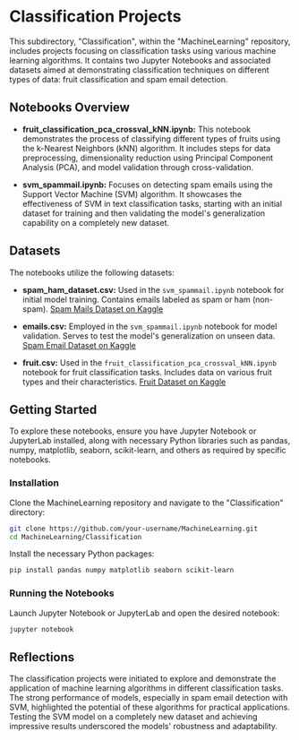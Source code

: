 # Classification Projects

This subdirectory, "Classification", within the "MachineLearning" repository, includes projects focusing on classification tasks using various machine learning algorithms. It contains two Jupyter Notebooks and associated datasets aimed at demonstrating classification techniques on different types of data: fruit classification and spam email detection.

## Notebooks Overview

- **fruit_classification_pca_crossval_kNN.ipynb:** This notebook demonstrates the process of classifying different types of fruits using the k-Nearest Neighbors (kNN) algorithm. It includes steps for data preprocessing, dimensionality reduction using Principal Component Analysis (PCA), and model validation through cross-validation.

- **svm_spammail.ipynb:** Focuses on detecting spam emails using the Support Vector Machine (SVM) algorithm. It showcases the effectiveness of SVM in text classification tasks, starting with an initial dataset for training and then validating the model's generalization capability on a completely new dataset.

## Datasets

The notebooks utilize the following datasets:

- **spam_ham_dataset.csv:** Used in the `svm_spammail.ipynb` notebook for initial model training. Contains emails labeled as spam or ham (non-spam).
  [Spam Mails Dataset on Kaggle](https://www.kaggle.com/datasets/venky73/spam-mails-dataset/data)

- **emails.csv:** Employed in the `svm_spammail.ipynb` notebook for model validation. Serves to test the model's generalization on unseen data.
  [Spam Email Dataset on Kaggle](https://www.kaggle.com/datasets/jackksoncsie/spam-email-dataset)

- **fruit.csv:** Used in the `fruit_classification_pca_crossval_kNN.ipynb` notebook for fruit classification tasks. Includes data on various fruit types and their characteristics.
  [Fruit Dataset on Kaggle](https://www.kaggle.com/datasets/wuxi5791/fruitcsv)

## Getting Started

To explore these notebooks, ensure you have Jupyter Notebook or JupyterLab installed, along with necessary Python libraries such as pandas, numpy, matplotlib, seaborn, scikit-learn, and others as required by specific notebooks.

### Installation

Clone the MachineLearning repository and navigate to the "Classification" directory:

```bash
git clone https://github.com/your-username/MachineLearning.git
cd MachineLearning/Classification
```

Install the necessary Python packages:

```bash
pip install pandas numpy matplotlib seaborn scikit-learn
```

### Running the Notebooks

Launch Jupyter Notebook or JupyterLab and open the desired notebook:

```bash
jupyter notebook
```

## Reflections

The classification projects were initiated to explore and demonstrate the application of machine learning algorithms in different classification tasks. The strong performance of models, especially in spam email detection with SVM, highlighted the potential of these algorithms for practical applications. Testing the SVM model on a completely new dataset and achieving impressive results underscored the models' robustness and adaptability.

